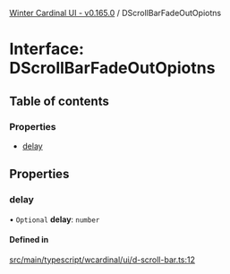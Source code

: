 [Winter Cardinal UI - v0.165.0](../index.md) / DScrollBarFadeOutOpiotns

# Interface: DScrollBarFadeOutOpiotns

## Table of contents

### Properties

- [delay](DScrollBarFadeOutOpiotns.md#delay)

## Properties

### delay

• `Optional` **delay**: `number`

#### Defined in

[src/main/typescript/wcardinal/ui/d-scroll-bar.ts:12](https://github.com/winter-cardinal/winter-cardinal-ui/blob/v0.165.0/src/main/typescript/wcardinal/ui/d-scroll-bar.ts#L12)
